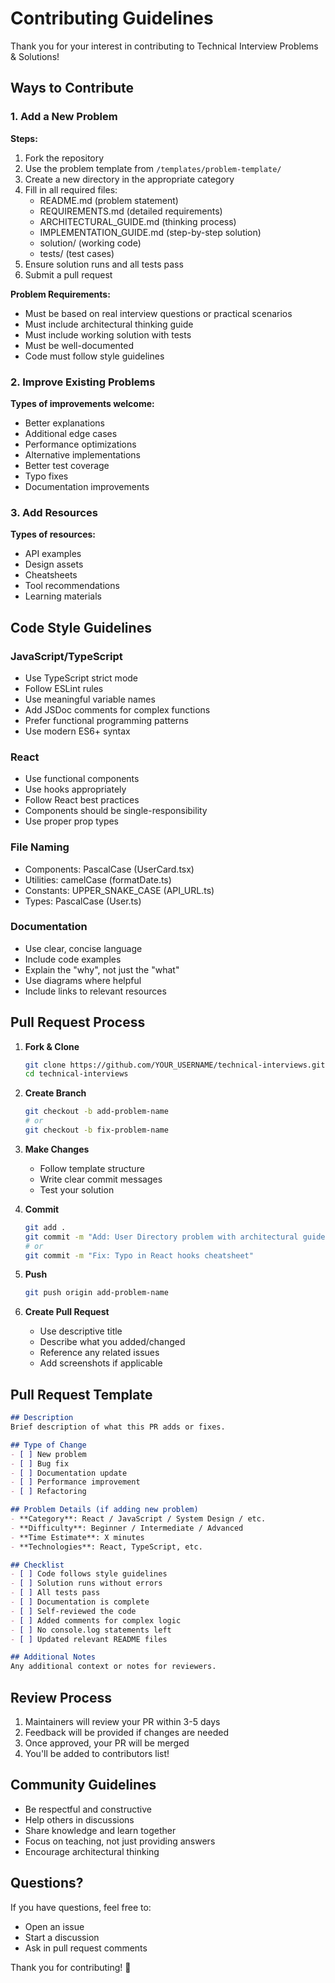 # Contributing Guidelines

Thank you for your interest in contributing to Technical Interview Problems & Solutions!

## Ways to Contribute

### 1. Add a New Problem

**Steps:**
1. Fork the repository
2. Use the problem template from `/templates/problem-template/`
3. Create a new directory in the appropriate category
4. Fill in all required files:
   - README.md (problem statement)
   - REQUIREMENTS.md (detailed requirements)
   - ARCHITECTURAL_GUIDE.md (thinking process)
   - IMPLEMENTATION_GUIDE.md (step-by-step solution)
   - solution/ (working code)
   - tests/ (test cases)
5. Ensure solution runs and all tests pass
6. Submit a pull request

**Problem Requirements:**
- Must be based on real interview questions or practical scenarios
- Must include architectural thinking guide
- Must include working solution with tests
- Must be well-documented
- Code must follow style guidelines

### 2. Improve Existing Problems

**Types of improvements welcome:**
- Better explanations
- Additional edge cases
- Performance optimizations
- Alternative implementations
- Better test coverage
- Typo fixes
- Documentation improvements

### 3. Add Resources

**Types of resources:**
- API examples
- Design assets
- Cheatsheets
- Tool recommendations
- Learning materials

## Code Style Guidelines

### JavaScript/TypeScript
- Use TypeScript strict mode
- Follow ESLint rules
- Use meaningful variable names
- Add JSDoc comments for complex functions
- Prefer functional programming patterns
- Use modern ES6+ syntax

### React
- Use functional components
- Use hooks appropriately
- Follow React best practices
- Components should be single-responsibility
- Use proper prop types

### File Naming
- Components: PascalCase (UserCard.tsx)
- Utilities: camelCase (formatDate.ts)
- Constants: UPPER_SNAKE_CASE (API_URL.ts)
- Types: PascalCase (User.ts)

### Documentation
- Use clear, concise language
- Include code examples
- Explain the "why", not just the "what"
- Use diagrams where helpful
- Include links to relevant resources

## Pull Request Process

1. **Fork & Clone**
   ```bash
   git clone https://github.com/YOUR_USERNAME/technical-interviews.git
   cd technical-interviews
   ```

2. **Create Branch**
   ```bash
   git checkout -b add-problem-name
   # or
   git checkout -b fix-problem-name
   ```

3. **Make Changes**
   - Follow template structure
   - Write clear commit messages
   - Test your solution

4. **Commit**
   ```bash
   git add .
   git commit -m "Add: User Directory problem with architectural guide"
   # or
   git commit -m "Fix: Typo in React hooks cheatsheet"
   ```

5. **Push**
   ```bash
   git push origin add-problem-name
   ```

6. **Create Pull Request**
   - Use descriptive title
   - Describe what you added/changed
   - Reference any related issues
   - Add screenshots if applicable

## Pull Request Template

```markdown
## Description
Brief description of what this PR adds or fixes.

## Type of Change
- [ ] New problem
- [ ] Bug fix
- [ ] Documentation update
- [ ] Performance improvement
- [ ] Refactoring

## Problem Details (if adding new problem)
- **Category**: React / JavaScript / System Design / etc.
- **Difficulty**: Beginner / Intermediate / Advanced
- **Time Estimate**: X minutes
- **Technologies**: React, TypeScript, etc.

## Checklist
- [ ] Code follows style guidelines
- [ ] Solution runs without errors
- [ ] All tests pass
- [ ] Documentation is complete
- [ ] Self-reviewed the code
- [ ] Added comments for complex logic
- [ ] No console.log statements left
- [ ] Updated relevant README files

## Additional Notes
Any additional context or notes for reviewers.
```

## Review Process

1. Maintainers will review your PR within 3-5 days
2. Feedback will be provided if changes are needed
3. Once approved, your PR will be merged
4. You'll be added to contributors list!

## Community Guidelines

- Be respectful and constructive
- Help others in discussions
- Share knowledge and learn together
- Focus on teaching, not just providing answers
- Encourage architectural thinking

## Questions?

If you have questions, feel free to:
- Open an issue
- Start a discussion
- Ask in pull request comments

Thank you for contributing! 🎉
